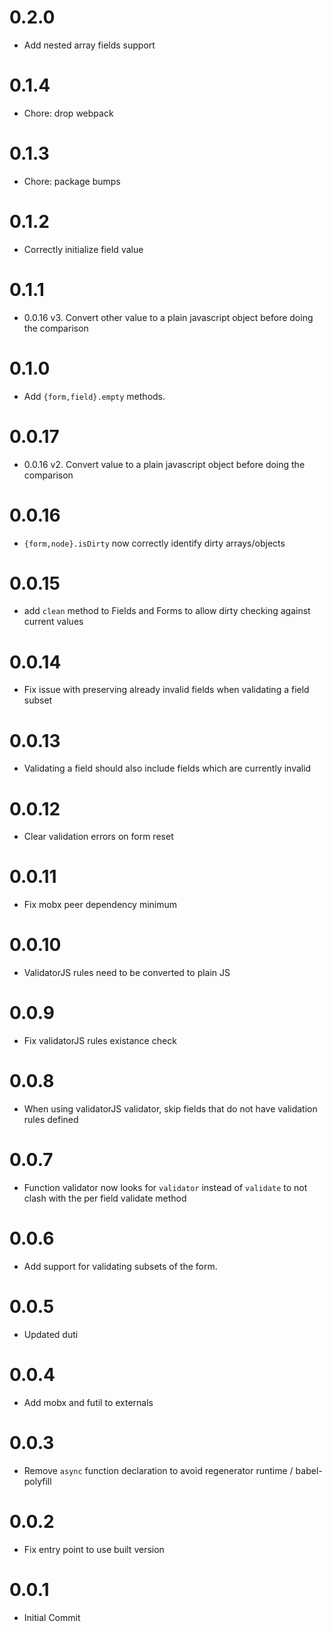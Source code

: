 # 0.2.0
* Add nested array fields support

# 0.1.4
* Chore: drop webpack

# 0.1.3
* Chore: package bumps

# 0.1.2
* Correctly initialize field value

# 0.1.1
* 0.0.16 v3. Convert other value to a plain javascript object before doing the comparison

# 0.1.0
* Add `{form,field}.empty` methods.

# 0.0.17
* 0.0.16 v2. Convert value to a plain javascript object before doing the comparison

# 0.0.16
* `{form,node}.isDirty` now correctly identify dirty arrays/objects

# 0.0.15
* add `clean` method to Fields and Forms to allow dirty checking against current values

# 0.0.14
* Fix issue with preserving already invalid fields when validating a field subset

# 0.0.13
* Validating a field should also include fields which are currently invalid

# 0.0.12
* Clear validation errors on form reset

# 0.0.11
* Fix mobx peer dependency minimum

# 0.0.10
* ValidatorJS rules need to be converted to plain JS

# 0.0.9
* Fix validatorJS rules existance check

# 0.0.8
* When using validatorJS validator, skip fields that do not have validation rules defined

# 0.0.7
* Function validator now looks for `validator` instead of `validate` to not clash with the per field validate method

# 0.0.6
* Add support for validating subsets of the form.

# 0.0.5
* Updated duti

# 0.0.4
* Add mobx and futil to externals

# 0.0.3
* Remove `async` function declaration to avoid regenerator runtime / babel-polyfill

# 0.0.2
* Fix entry point to use built version

# 0.0.1
* Initial Commit
